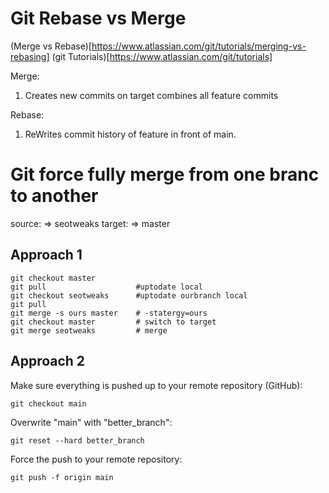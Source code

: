 # Git Rebase vs Merge 

(Merge vs Rebase)[https://www.atlassian.com/git/tutorials/merging-vs-rebasing]
(git Tutorials)[https://www.atlassian.com/git/tutorials]

Merge: 
   1. Creates new commits on target combines all feature commits 

Rebase:
   1. ReWrites commit history of feature in front of main.


# Git force fully merge from one branc to another
source: => seotweaks
target: => master
## Approach 1
```
git checkout master
git pull                    #uptodate local
git checkout seotweaks      #uptodate ourbranch local
git pull
git merge -s ours master    # -statergy=ours
git checkout master         # switch to target
git merge seotweaks         # merge
```

## Approach 2
Make sure everything is pushed up to your remote repository (GitHub):

```
git checkout main
```

Overwrite "main" with "better_branch":

```
git reset --hard better_branch
```

Force the push to your remote repository:

```
git push -f origin main
```